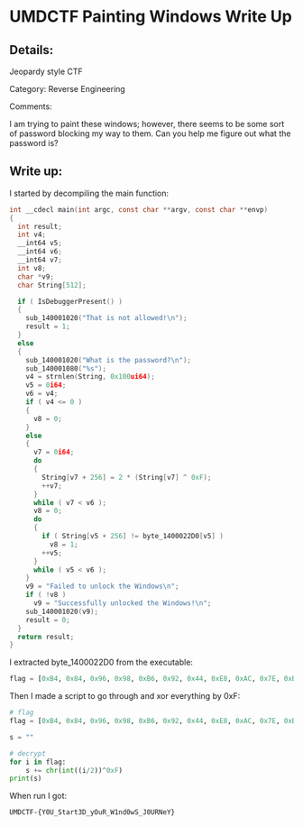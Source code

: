 # UMDCTF Painting Windows Write Up

## Details:

Jeopardy style CTF

Category: Reverse Engineering

Comments:

I am trying to paint these windows; however, there seems to be some sort of password blocking my way to them. Can you help me figure out what the password is?

## Write up:

I started by decompiling the main function:

```c
int __cdecl main(int argc, const char **argv, const char **envp)
{
  int result; 
  int v4; 
  __int64 v5;
  __int64 v6; 
  __int64 v7;
  int v8; 
  char *v9;
  char String[512];

  if ( IsDebuggerPresent() )
  {
    sub_140001020("That is not allowed!\n");
    result = 1;
  }
  else
  {
    sub_140001020("What is the password?\n");
    sub_140001080("%s");
    v4 = strnlen(String, 0x100ui64);
    v5 = 0i64;
    v6 = v4;
    if ( v4 <= 0 )
    {
      v8 = 0;
    }
    else
    {
      v7 = 0i64;
      do
      {
        String[v7 + 256] = 2 * (String[v7] ^ 0xF);
        ++v7;
      }
      while ( v7 < v6 );
      v8 = 0;
      do
      {
        if ( String[v5 + 256] != byte_1400022D0[v5] )
          v8 = 1;
        ++v5;
      }
      while ( v5 < v6 );
    }
    v9 = "Failed to unlock the Windows\n";
    if ( !v8 )
      v9 = "Successfully unlocked the Windows!\n";
    sub_140001020(v9);
    result = 0;
  }
  return result;
}
```

I extracted byte_1400022D0 from the executable:

```python
flag = [0xB4, 0x84, 0x96, 0x98, 0xB6, 0x92, 0x44, 0xE8, 0xAC, 0x7E, 0xB4, 0xA0, 0xB8, 0xF6, 0xDC, 0xFA, 0xF6, 0x78, 0x96, 0xA0, 0xEC, 0x80, 0xF4, 0xBA, 0xA0, 0xB0, 0x7C, 0xC2, 0xD6, 0x7E, 0xF0, 0xB8, 0xA0, 0x8A, 0x7E, 0xB4, 0xBA, 0x82, 0xD4, 0xAC, 0xE4, 0x00, 0x00, 0x00]
```

Then I made a script to go through and xor everything by 0xF:

```python
# flag
flag = [0xB4, 0x84, 0x96, 0x98, 0xB6, 0x92, 0x44, 0xE8, 0xAC, 0x7E, 0xB4, 0xA0, 0xB8, 0xF6, 0xDC, 0xFA, 0xF6, 0x78, 0x96, 0xA0, 0xEC, 0x80, 0xF4, 0xBA, 0xA0, 0xB0, 0x7C, 0xC2, 0xD6, 0x7E, 0xF0, 0xB8, 0xA0, 0x8A, 0x7E, 0xB4, 0xBA, 0x82, 0xD4, 0xAC, 0xE4, 0x00, 0x00, 0x00]

s = ""

# decrypt
for i in flag:
	s += chr(int((i/2))^0xF)
print(s)
```

When run I got:

```
UMDCTF-{Y0U_Start3D_yOuR_W1nd0wS_J0URNeY}
```